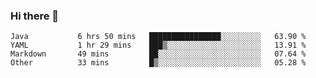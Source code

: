 ### Hi there 👋

<!--
**urzz/urzz** is a ✨ _special_ ✨ repository because its `README.md` (this file) appears on your GitHub profile.

Here are some ideas to get you started:

- 🔭 I’m currently working on ...
- 🌱 I’m currently learning ...
- 👯 I’m looking to collaborate on ...
- 🤔 I’m looking for help with ...
- 💬 Ask me about ...
- 📫 How to reach me: ...
- 😄 Pronouns: ...
- ⚡ Fun fact: ...
-->

<!--START_SECTION:waka-->

```text
Java           6 hrs 50 mins   ████████████████░░░░░░░░░   63.90 %
YAML           1 hr 29 mins    ███▒░░░░░░░░░░░░░░░░░░░░░   13.91 %
Markdown       49 mins         ██░░░░░░░░░░░░░░░░░░░░░░░   07.64 %
Other          33 mins         █▒░░░░░░░░░░░░░░░░░░░░░░░   05.28 %
```

<!--END_SECTION:waka-->
